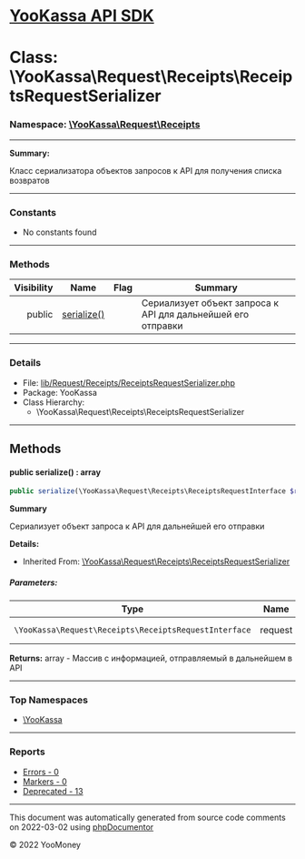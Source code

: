 # [YooKassa API SDK](../home.md)

# Class: \YooKassa\Request\Receipts\ReceiptsRequestSerializer
### Namespace: [\YooKassa\Request\Receipts](../namespaces/yookassa-request-receipts.md)
---
**Summary:**

Класс сериализатора объектов запросов к API для получения списка возвратов


---
### Constants
* No constants found

---
### Methods
| Visibility | Name | Flag | Summary |
| ----------:| ---- | ---- | ------- |
| public | [serialize()](../classes/YooKassa-Request-Receipts-ReceiptsRequestSerializer.md#method_serialize) |  | Сериализует объект запроса к API для дальнейшей его отправки |

---
### Details
* File: [lib/Request/Receipts/ReceiptsRequestSerializer.php](../../lib/Request/Receipts/ReceiptsRequestSerializer.php)
* Package: YooKassa
* Class Hierarchy:
  * \YooKassa\Request\Receipts\ReceiptsRequestSerializer

---
## Methods
<a name="method_serialize" class="anchor"></a>
#### public serialize() : array

```php
public serialize(\YooKassa\Request\Receipts\ReceiptsRequestInterface $request) : array
```

**Summary**

Сериализует объект запроса к API для дальнейшей его отправки

**Details:**
* Inherited From: [\YooKassa\Request\Receipts\ReceiptsRequestSerializer](../classes/YooKassa-Request-Receipts-ReceiptsRequestSerializer.md)

##### Parameters:
| Type | Name | Description |
| ---- | ---- | ----------- |
| <code lang="php">\YooKassa\Request\Receipts\ReceiptsRequestInterface</code> | request  | Сериализуемый объект |

**Returns:** array - Массив с информацией, отправляемый в дальнейшем в API



---

### Top Namespaces

* [\YooKassa](../namespaces/yookassa.md)

---

### Reports
* [Errors - 0](../reports/errors.md)
* [Markers - 0](../reports/markers.md)
* [Deprecated - 13](../reports/deprecated.md)

---

This document was automatically generated from source code comments on 2022-03-02 using [phpDocumentor](http://www.phpdoc.org/)

&copy; 2022 YooMoney